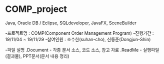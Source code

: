 # COMP_project
Java, Oracle DB / Eclipse, SQLdeveloper, JavaFX, SceneBuilder


-프로젝트명 : COMP(Component Order Management Program)
-진행기간 : 19/11/04 ~ 19/11/29
-참여인원 : 조수한(suhan-cho), 신동준(Dongjun-Shin)

-파일 설명 
  .Document - 각종 문서 소스, 코드 소스, 참고 자료
  .ReadMe - 실행파일(결과물), PPT문서(문서 내용 정리)
